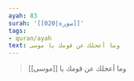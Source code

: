 ```yaml
---
ayah: 83
surah: '[[020|سورة]]'
tags:
- quran/ayah
text: وما أعجلك عن قومك يا موسى
---
```

> وما أعجلك عن قومك يا [[موسى]]
